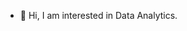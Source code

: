 - 👋 Hi, I am interested in Data Analytics.

<!---
Gladwin10/Gladwin10 is a ✨ special ✨ repository because its `README.md` (this file) appears on your GitHub profile.
You can click the Preview link to take a look at your changes.
--->
